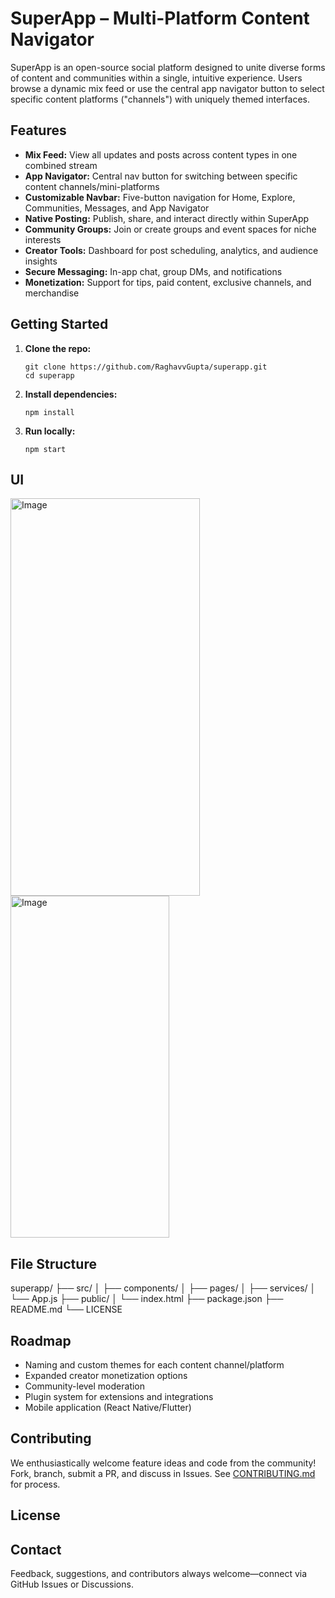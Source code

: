 # SuperApp – Multi-Platform Content Navigator

SuperApp is an open-source social platform designed to unite diverse forms of content and communities within a single, intuitive experience. Users browse a dynamic mix feed or use the central app navigator button to select specific content platforms ("channels") with uniquely themed interfaces.

## Features

- **Mix Feed:** View all updates and posts across content types in one combined stream
- **App Navigator:** Central nav button for switching between specific content channels/mini-platforms
- **Customizable Navbar:** Five-button navigation for Home, Explore, Communities, Messages, and App Navigator
- **Native Posting:** Publish, share, and interact directly within SuperApp
- **Community Groups:** Join or create groups and event spaces for niche interests
- **Creator Tools:** Dashboard for post scheduling, analytics, and audience insights
- **Secure Messaging:** In-app chat, group DMs, and notifications
- **Monetization:** Support for tips, paid content, exclusive channels, and merchandise

## Getting Started

1. **Clone the repo:**
    ```
    git clone https://github.com/RaghavvGupta/superapp.git
    cd superapp
    ```
2. **Install dependencies:**
    ```
    npm install
    ```
3. **Run locally:**
    ```
    npm start
    ```
## UI
<img width="303" height="636" alt="Image" src="https://github.com/user-attachments/assets/5e97dd00-2f1c-40ab-907d-82fd902e237e" />

<img width="254" height="547" alt="Image" src="https://github.com/user-attachments/assets/96be8834-a81d-4953-954b-ecb4b7b9c1ce" />

## File Structure

superapp/
├── src/
│ ├── components/
│ ├── pages/
│ ├── services/
│ └── App.js
├── public/
│ └── index.html
├── package.json
├── README.md
└── LICENSE


## Roadmap

- Naming and custom themes for each content channel/platform
- Expanded creator monetization options
- Community-level moderation
- Plugin system for extensions and integrations
- Mobile application (React Native/Flutter)

## Contributing

We enthusiastically welcome feature ideas and code from the community! Fork, branch, submit a PR, and discuss in Issues. See [CONTRIBUTING.md](CONTRIBUTING.md) for process.

## License



## Contact

Feedback, suggestions, and contributors always welcome—connect via GitHub Issues or Discussions.